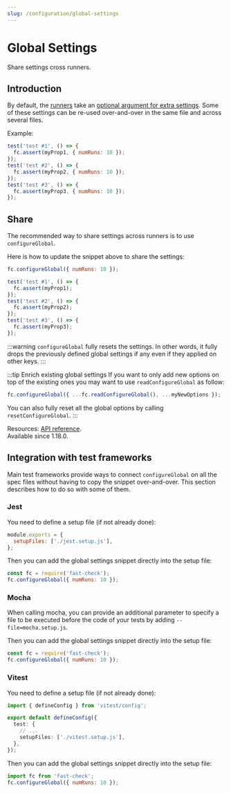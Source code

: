 ```yaml
---
slug: /configuration/global-settings
---
```


# Global Settings

Share settings cross runners.

## Introduction

By default, the [runners](/docs/core-blocks/runners) take an [optional argument for extra settings](https://fast-check.dev/api-reference/interfaces/Parameters.html). Some of these settings can be re-used over-and-over in the same file and across several files.

Example:

```js
test('test #1', () => {
  fc.assert(myProp1, { numRuns: 10 });
});
test('test #2', () => {
  fc.assert(myProp2, { numRuns: 10 });
});
test('test #3', () => {
  fc.assert(myProp3, { numRuns: 10 });
});
```

## Share

The recommended way to share settings across runners is to use `configureGlobal`.

Here is how to update the snippet above to share the settings:

```js
fc.configureGlobal({ numRuns: 10 });

test('test #1', () => {
  fc.assert(myProp1);
});
test('test #2', () => {
  fc.assert(myProp2);
});
test('test #3', () => {
  fc.assert(myProp3);
});
```

:::warning
`configureGlobal` fully resets the settings. In other words, it fully drops the previously defined global settings if any even if they applied on other keys.
:::

:::tip Enrich existing global settings
If you want to only add new options on top of the existing ones you may want to use `readConfigureGlobal` as follow:

```js
fc.configureGlobal({ ...fc.readConfigureGlobal(), ...myNewOptions });
```

You can also fully reset all the global options by calling `resetConfigureGlobal`.
:::

Resources: [API reference](https://fast-check.dev/api-reference/functions/configureGlobal.html).  
Available since 1.18.0.

## Integration with test frameworks

Main test frameworks provide ways to connect `configureGlobal` on all the spec files without having to copy the snippet over-and-over. This section describes how to do so with some of them.

### Jest

You need to define a setup file (if not already done):

```js title="jest.config.js"
module.exports = {
  setupFiles: ['./jest.setup.js'],
};
```

Then you can add the global settings snippet directly into the setup file:

```js title="jest.setup.js"
const fc = require('fast-check');
fc.configureGlobal({ numRuns: 10 });
```

### Mocha

When calling mocha, you can provide an additional parameter to specify a file to be executed before the code of your tests by adding `--file=mocha.setup.js`.

Then you can add the global settings snippet directly into the setup file:

```js title="mocha.setup.js"
const fc = require('fast-check');
fc.configureGlobal({ numRuns: 10 });
```

### Vitest

You need to define a setup file (if not already done):

```ts title="vitest.config.js"
import { defineConfig } from 'vitest/config';

export default defineConfig({
  test: {
    // ...
    setupFiles: ['./vitest.setup.js'],
  },
});
```

Then you can add the global settings snippet directly into the setup file:

```js title="vitest.setup.js"
import fc from 'fast-check';
fc.configureGlobal({ numRuns: 10 });
```

